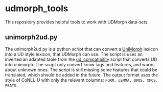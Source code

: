 # udmorph_tools

This repository provides helpful tools to work with UDMorph data-sets.

## unimorph2ud.py

The unimorph2ud.py is a python script that can convert a [UniMorph](https://unimorph.github.io/) lexicon into a UD style lexicon, that UDMorph can 
use. The script is uses an inverted an adapted table from the [ud_compatibility](https://github.com/unimorph/ud-compatibility) script that converts UD into unimorph. The script only convert know tags and features, and warns about unknown ones. The script is still missing some features that could be translated, which should be added in the future. The output format uses the style of CoNLL-U with only the relevant columns: `FORM, LEMMA, UPOS, XPOS, FEATS`. 